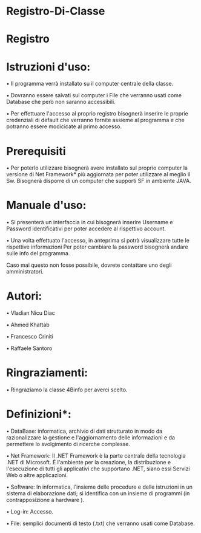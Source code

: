 # Registro-Di-Classe
# Registro



# Istruzioni d'uso:
• Il programma verrà installato su il computer centrale della classe.

• Dovranno essere salvati sul computer i File che verranno usati come Database che però non saranno accessibili.

• Per effettuare l'accesso al proprio registro bisognerà inserire le proprie credenziali di default che verranno fornite assieme   al programma e che potranno essere modicicate al primo accesso.


# Prerequisiti
• Per poterlo utilizzare bisognerà avere installato sul proprio computer la versione di Net Framework* più aggiornata per poter   utilizzare al meglio il Sw. Bisognerà disporre di un computer che supporti SF in ambiente JAVA.

# Manuale d'uso: 
• Si presenterà un interfaccia in cui bisognerà inserire Username e Password identificativi per poter accedere al rispettivo       account.

• Una volta effettuato l'accesso, in anteprima si potrà visualizzare tutte le rispettive informazioni Per poter cambiare la       password bisognerà andare sulle info del programma. 

Caso mai questo non fosse possibile, dovrete contattare uno degli amministratori.

# Autori:

•	Vladian Nicu Diac

•	Ahmed Khattab

•	Francesco Criniti

•	Raffaele Santoro

# Ringraziamenti:
• Ringraziamo la classe 4Binfo per averci scelto.

# Definizioni*:
• DataBase: informatica, archivio di dati strutturato in modo da razionalizzare la gestione e l'aggiornamento delle informazioni   e da permettere lo svolgimento di ricerche complesse. 

• Net Framework: Il .NET Framework è la parte centrale della tecnologia .NET di Microsoft. È l'ambiente per la creazione, la       distribuzione e l'esecuzione di tutti gli applicativi che supportano .NET, siano essi Servizi Web o altre applicazioni. 

• Software: In informatica, l'insieme delle procedure e delle istruzioni in un sistema di elaborazione dati; si identifica con     un insieme di programmi (in contrapposizione a hardware ). 

• Log-in: Accesso.

• File: semplici documenti di testo (.txt) che verranno usati come Database. 
